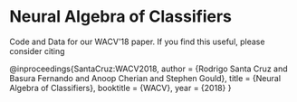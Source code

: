 # Neural Algebra of Classifiers
Code and Data for our WACV'18 paper. If you find this useful, please consider citing

@inproceedings{SantaCruz:WACV2018,
  author    = {Rodrigo Santa Cruz and
               Basura Fernando and
               Anoop Cherian and
               Stephen Gould},
  title     = {Neural Algebra of Classifiers},
  booktitle = {WACV},
  year      = {2018}
}
